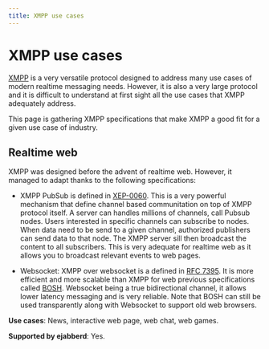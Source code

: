 ```yaml
---
title: XMPP use cases
---
```


# XMPP use cases

[XMPP](http://www.xmpp.org) is a very versatile protocol designed to
address many use cases of modern realtime messaging needs. However, it
is also a very large protocol and it is difficult to understand at
first sight all the use cases that XMPP adequately address.

This page is gathering XMPP specifications that make XMPP a good fit
for a given use case of industry.

## Realtime web

XMPP was designed before the advent of realtime web. However, it
managed to adapt thanks to the following specifications:

* XMPP PubSub is defined in
  [XEP-0060](http://www.xmpp.org/extensions/xep-0060.html). This is a
  very powerful mechanism that define channel based communitation on
  top of XMPP protocol itself. A server can handles millions of
  channels, call Pubsub nodes. Users interested in specific channels
  can subscribe to nodes. When data need to be send to a given
  channel, authorized publishers can send data to that node. The XMPP
  server sill then broadcast the content to all subscribers. This is
  very adequate for realtime web as it allows you to broadcast
  relevant events to web pages.

* Websocket: XMPP over websocket is a defined in
  [RFC 7395](https://tools.ietf.org/html/rfc7395). It is more
  efficient and more scalable than XMPP for web previous
  specifications called
  [BOSH](http://xmpp.org/extensions/xep-0124.html). Websocket being a
  true bidirectional channel, it allows lower latency messaging and is
  very reliable. Note that BOSH can still be used transparently along
  with Websocket to support old web browsers.

**Use cases**: News, interactive web page, web chat, web games.

**Supported by ejabberd**: Yes.

